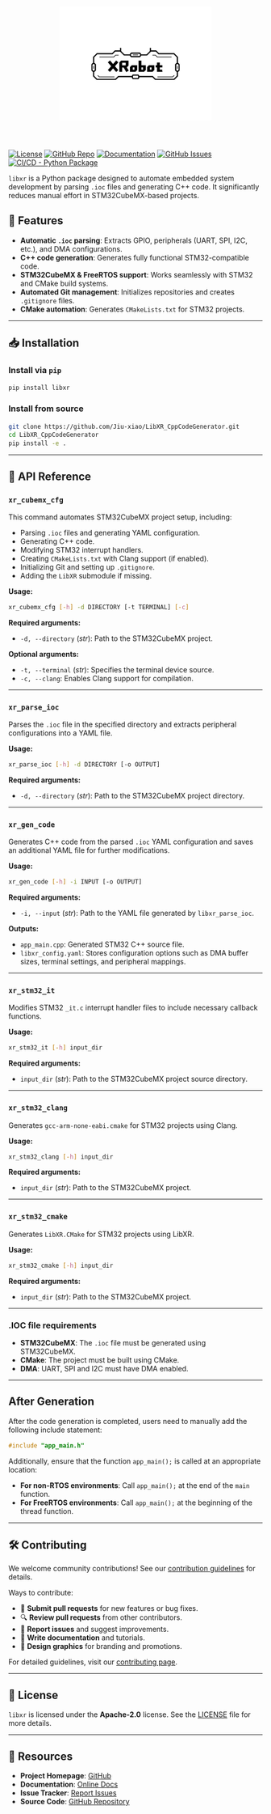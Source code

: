 <h1 align="center">
<img src="https://github.com/Jiu-xiao/LibXR_CppCodeGenerator/raw/main/imgs/XRobot.jpeg" width="300">
</h1><br>

[![License](https://img.shields.io/badge/license-Apache--2.0-blue)](LICENSE)
[![GitHub Repo](https://img.shields.io/github/stars/Jiu-xiao/libxr?style=social)](https://github.com/Jiu-xiao/libxr)
[![Documentation](https://img.shields.io/badge/docs-online-brightgreen)](https://jiu-xiao.github.io/libxr/)
[![GitHub Issues](https://img.shields.io/github/issues/Jiu-xiao/LibXR_CppCodeGenerator)](https://github.com/Jiu-xiao/LibXR_CppCodeGenerator/issues)
[![CI/CD - Python Package](https://github.com/Jiu-xiao/LibXR_CppCodeGenerator/actions/workflows/python-publish.yml/badge.svg)](https://github.com/Jiu-xiao/LibXR_CppCodeGenerator/actions/workflows/python-publish.yml)

`libxr` is a Python package designed to automate embedded system development by parsing `.ioc` files and generating C++
code. It significantly reduces manual effort in STM32CubeMX-based projects.

## 🌟 Features

- **Automatic `.ioc` parsing**: Extracts GPIO, peripherals (UART, SPI, I2C, etc.), and DMA configurations.
- **C++ code generation**: Generates fully functional STM32-compatible code.
- **STM32CubeMX & FreeRTOS support**: Works seamlessly with STM32 and CMake build systems.
- **Automated Git management**: Initializes repositories and creates `.gitignore` files.
- **CMake automation**: Generates `CMakeLists.txt` for STM32 projects.

---

## 📥 Installation

### Install via `pip`

```sh
pip install libxr
```

### Install from source

```sh
git clone https://github.com/Jiu-xiao/LibXR_CppCodeGenerator.git
cd LibXR_CppCodeGenerator
pip install -e .
```

---

## 📌 API Reference

### `xr_cubemx_cfg`

This command automates STM32CubeMX project setup, including:

- Parsing `.ioc` files and generating YAML configuration.
- Generating C++ code.
- Modifying STM32 interrupt handlers.
- Creating `CMakeLists.txt` with Clang support (if enabled).
- Initializing Git and setting up `.gitignore`.
- Adding the `LibXR` submodule if missing.

**Usage:**

```sh
xr_cubemx_cfg [-h] -d DIRECTORY [-t TERMINAL] [-c]
```

**Required arguments:**

- `-d, --directory` (*str*): Path to the STM32CubeMX project.

**Optional arguments:**

- `-t, --terminal` (*str*): Specifies the terminal device source.
- `-c, --clang`: Enables Clang support for compilation.

---

### `xr_parse_ioc`

Parses the `.ioc` file in the specified directory and extracts peripheral configurations into a YAML file.

**Usage:**

```sh
xr_parse_ioc [-h] -d DIRECTORY [-o OUTPUT]
```

**Required arguments:**

- `-d, --directory` (*str*): Path to the STM32CubeMX project directory.

---

### `xr_gen_code`

Generates C++ code from the parsed `.ioc` YAML configuration and saves an additional YAML file for further
modifications.

**Usage:**

```sh
xr_gen_code [-h] -i INPUT [-o OUTPUT]
```

**Required arguments:**

- `-i, --input` (*str*): Path to the YAML file generated by `libxr_parse_ioc`.

**Outputs:**

- `app_main.cpp`: Generated STM32 C++ source file.
- `libxr_config.yaml`: Stores configuration options such as DMA buffer sizes, terminal settings, and peripheral
  mappings.

---

### `xr_stm32_it`

Modifies STM32 `_it.c` interrupt handler files to include necessary callback functions.

**Usage:**

```sh
xr_stm32_it [-h] input_dir
```

**Required arguments:**

- `input_dir` (*str*): Path to the STM32CubeMX project source directory.

---

### `xr_stm32_clang`

Generates `gcc-arm-none-eabi.cmake` for STM32 projects using Clang.

**Usage:**

```sh
xr_stm32_clang [-h] input_dir
```

**Required arguments:**

- `input_dir` (*str*): Path to the STM32CubeMX project.

---

### `xr_stm32_cmake`

Generates `LibXR.CMake` for STM32 projects using LibXR.

**Usage:**

```sh
xr_stm32_cmake [-h] input_dir
```

**Required arguments:**

- `input_dir` (*str*): Path to the STM32CubeMX project.

---

### .IOC file requirements

- **STM32CubeMX**: The `.ioc` file must be generated using STM32CubeMX.
- **CMake**: The project must be built using CMake.
- **DMA**: UART, SPI and I2C must have DMA enabled.

---

## After Generation

After the code generation is completed, users need to manually add the following include statement:

```cpp
#include "app_main.h"
```

Additionally, ensure that the function `app_main();` is called at an appropriate location:

- **For non-RTOS environments**: Call `app_main();` at the end of the `main` function.
- **For FreeRTOS environments**: Call `app_main();` at the beginning of the thread function.

---

## 🛠️ Contributing

We welcome community contributions! See our [contribution guidelines](CONTRIBUTING.md) for details.

Ways to contribute:

- 📝 **Submit pull requests** for new features or bug fixes.
- 🔍 **Review pull requests** from other contributors.
- 🐛 **Report issues** and suggest improvements.
- 📖 **Write documentation** and tutorials.
- 🎨 **Design graphics** for branding and promotions.

For detailed guidelines, visit our [contributing page](https://github.com/Jiu-xiao/libxr/blob/main/CONTRIBUTING.md).

---

## 📄 License

`libxr` is licensed under the **Apache-2.0** license. See the [LICENSE](LICENSE) file for more details.

---

## 🔗 Resources

- **Project Homepage**: [GitHub](https://github.com/Jiu-xiao/libxr)
- **Documentation**: [Online Docs](https://xrobot-org.github.io/)
- **Issue Tracker**: [Report Issues](https://github.com/Jiu-xiao/LibXR_CppCodeGenerator/issues)
- **Source Code**: [GitHub Repository](https://github.com/Jiu-xiao/LibXR_CppCodeGenerator)

